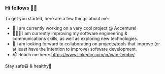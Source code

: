 ### Hi fellows ✌🏽

To get you started, here are a few things about me:

- 🏦 I am currently working on a very cool project @ Accenture!
- 👨🏾‍💻 I am currently improving my software engineering & communications skills, as well as exploring new technologies.
- 🤝 I am looking forward to collaborating on projects/tools that improve (or at least have the intention to improve) software development.
- 📫 Reach me here: https://www.linkedin.com/in/ivan-tembe/

Stay safe😷 & healthy🥑

<!--

A little more about me:

I am a full-stack developer, working mainly with JavaScript and other cool tools for building web and mobile apps.\
I was born in Mozambique (a beautiful country in Southern Africa) and currently based in Berlin (my second home).\
I have worked in different industries, from retail-banking to self-thought video creator, until I have decided few years ago to give it a second try in the 'computer things' a.k.a IT industry (yes, in 2005 I was enrolled in a computer science undergraduate program, that I ended up dropping it out after two semesters). I hold a bachelor of science degree in web development, and a full-stack web development bootcamp certification from both SAE Institute and Le wagon Berlin (besides few short courses certification in C#.Net, Java, HTML & CSS and others). My next short-medium term goal is to get an AWS Developer Associate certification.

Continuing to learn about software engineering, and sharing my success & failure as I grow, is my actual focus.📚



Some of the tools & framework I use:

##### Frontend
- HTML & SCSS 
- Angular & ReactJS
- Ionic
- StencilJS (Web Components)

##### Content Management
- Contentful (headless CMS)

##### Backend
- NodeJs
- Express
- NestJS
- Postgres, MongoDB & SQL

-->




